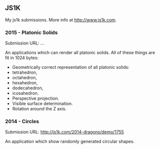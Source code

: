 ## JS1K

My js1k submissions. More info at http://www.js1k.com.

### 2015 - Platonic Solids

Submission URL: ...

An applications which can render all platonic solids. All of these things are fit in 1024 bytes:
- Geometrically correct representation of all platonic solids:
 - tetrahedron,
 - octahedron,
 - hexahedron,
 - dodecahedron,
 - icosahedron.
- Perspective projection.
- Visible surface determination.
- Rotation around the Z axis.

### 2014 - Circles

Submission URL: http://js1k.com/2014-dragons/demo/1755

An application which show randomly generated circular shapes.
